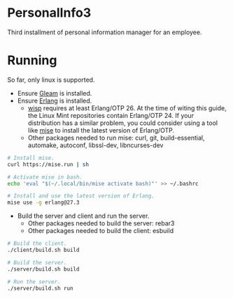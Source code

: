 # PersonalInfo3

Third installment of personal information manager for an employee.

# Running

So far, only linux is supported.

- Ensure [Gleam](https://gleam.run) is installed.
- Ensure [Erlang](https://www.erlang.org) is installed.
    - [wisp](https://hexdocs.pm/wisp/index.html) requires at least Erlang/OTP 26. At the time of witing this guide, the Linux Mint repositories contain Erlang/OTP 24. If your distribution has a similar problem, you could consider using a tool like [mise](https://mise.jdx.dev/lang/erlang.html) to install the latest version of Erlang/OTP.
    - Other packages needed to run mise: curl, git, build-essential, automake, autoconf, libssl-dev, libncurses-dev

```sh
# Install mise.
curl https://mise.run | sh

# Activate mise in bash.
echo 'eval "$(~/.local/bin/mise activate bash)"' >> ~/.bashrc

# Install and use the latest version of Erlang.
mise use -g erlang@27.3
```

- Build the server and client and run the server.
    - Other packages needed to build the server: rebar3
    - Other packages needed to build the client: esbuild

```sh
# Build the client.
./client/build.sh build

# Build the server.
./server/build.sh build

# Run the server.
./server/build.sh run
```
